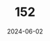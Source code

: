 ---
title: "152"
date: 2024-06-02
type: portfolio
image: "images/projects/favetta/1.jpeg"
category: ["CATEGORIA"]
project_images: ["images/projects/favetta/1.jpeg","images/projects/favetta/02.jpeg","images/projects/favetta/03.jpeg","images/projects/favetta/04.jpeg"]
---